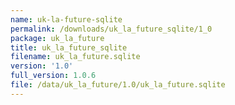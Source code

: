 ```yaml
---
name: uk-la-future-sqlite
permalink: /downloads/uk_la_future_sqlite/1_0
package: uk_la_future
title: uk_la_future_sqlite
filename: uk_la_future.sqlite
version: '1.0'
full_version: 1.0.6
file: /data/uk_la_future/1.0/uk_la_future.sqlite
---
```

